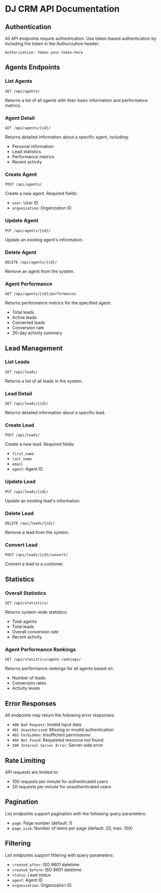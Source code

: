 # DJ CRM API Documentation

## Authentication

All API endpoints require authentication. Use token-based authentication by including the token in the Authorization header:

```
Authorization: Token your-token-here
```

## Agents Endpoints

### List Agents
```
GET /api/agents/
```

Returns a list of all agents with their basic information and performance metrics.

### Agent Detail
```
GET /api/agents/{id}/
```

Returns detailed information about a specific agent, including:
- Personal information
- Lead statistics
- Performance metrics
- Recent activity

### Create Agent
```
POST /api/agents/
```

Create a new agent. Required fields:
- `user`: User ID
- `organization`: Organization ID

### Update Agent
```
PUT /api/agents/{id}/
```

Update an existing agent's information.

### Delete Agent
```
DELETE /api/agents/{id}/
```

Remove an agent from the system.

### Agent Performance
```
GET /api/agents/{id}/performance/
```

Returns performance metrics for the specified agent:
- Total leads
- Active leads
- Converted leads
- Conversion rate
- 30-day activity summary

## Lead Management

### List Leads
```
GET /api/leads/
```

Returns a list of all leads in the system.

### Lead Detail
```
GET /api/leads/{id}/
```

Returns detailed information about a specific lead.

### Create Lead
```
POST /api/leads/
```

Create a new lead. Required fields:
- `first_name`
- `last_name`
- `email`
- `agent`: Agent ID

### Update Lead
```
PUT /api/leads/{id}/
```

Update an existing lead's information.

### Delete Lead
```
DELETE /api/leads/{id}/
```

Remove a lead from the system.

### Convert Lead
```
POST /api/leads/{id}/convert/
```

Convert a lead to a customer.

## Statistics

### Overall Statistics
```
GET /api/statistics/
```

Returns system-wide statistics:
- Total agents
- Total leads
- Overall conversion rate
- Recent activity

### Agent Performance Rankings
```
GET /api/statistics/agent-rankings/
```

Returns performance rankings for all agents based on:
- Number of leads
- Conversion rates
- Activity levels

## Error Responses

All endpoints may return the following error responses:

- `400 Bad Request`: Invalid input data
- `401 Unauthorized`: Missing or invalid authentication
- `403 Forbidden`: Insufficient permissions
- `404 Not Found`: Requested resource not found
- `500 Internal Server Error`: Server-side error

## Rate Limiting

API requests are limited to:
- 100 requests per minute for authenticated users
- 20 requests per minute for unauthenticated users

## Pagination

List endpoints support pagination with the following query parameters:
- `page`: Page number (default: 1)
- `page_size`: Number of items per page (default: 20, max: 100)

## Filtering

List endpoints support filtering with query parameters:
- `created_after`: ISO 8601 datetime
- `created_before`: ISO 8601 datetime
- `status`: Lead status
- `agent`: Agent ID
- `organization`: Organization ID

